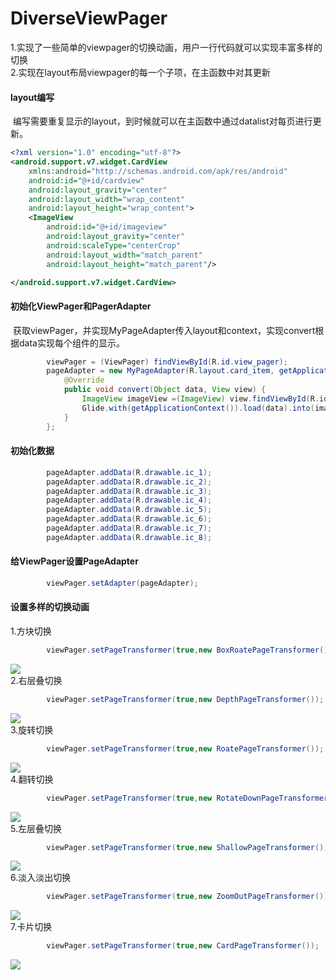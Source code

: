 # DiverseViewPager
  1.实现了一些简单的viewpager的切换动画，用户一行代码就可以实现丰富多样的切换<br>
  2.实现在layout布局viewpager的每一个子项，在主函数中对其更新
  
#### layout编写
  编写需要重复显示的layout，到时候就可以在主函数中通过datalist对每页进行更新。<br>
```XML
<?xml version="1.0" encoding="utf-8"?>
<android.support.v7.widget.CardView
    xmlns:android="http://schemas.android.com/apk/res/android"
    android:id="@+id/cardview"
    android:layout_gravity="center"
    android:layout_width="wrap_content"
    android:layout_height="wrap_content">
    <ImageView
        android:id="@+id/imageview"
        android:layout_gravity="center"
        android:scaleType="centerCrop"
        android:layout_width="match_parent"
        android:layout_height="match_parent"/>

</android.support.v7.widget.CardView>
```
#### 初始化ViewPager和PagerAdapter
  获取viewPager，并实现MyPageAdapter传入layout和context，实现convert根据data实现每个组件的显示。<br>
```Java
        viewPager = (ViewPager) findViewById(R.id.view_pager);
        pageAdapter = new MyPageAdapter(R.layout.card_item, getApplicationContext()) {
            @Override
            public void convert(Object data, View view) {
                ImageView imageView =(ImageView) view.findViewById(R.id.imageview);
                Glide.with(getApplicationContext()).load(data).into(imageView);
            }
        };
```
#### 初始化数据
```Java
        pageAdapter.addData(R.drawable.ic_1);
        pageAdapter.addData(R.drawable.ic_2);
        pageAdapter.addData(R.drawable.ic_3);
        pageAdapter.addData(R.drawable.ic_4);
        pageAdapter.addData(R.drawable.ic_5);
        pageAdapter.addData(R.drawable.ic_6);
        pageAdapter.addData(R.drawable.ic_7);
        pageAdapter.addData(R.drawable.ic_8);
```
#### 给ViewPager设置PageAdapter
```Java
        viewPager.setAdapter(pageAdapter);
```
#### 设置多样的切换动画
1.方块切换
```Java
        viewPager.setPageTransformer(true,new BoxRoatePageTransformer());
```
![](https://github.com/NicoLiutong/DiverseViewPager/blob/master/Screenshots/BoxTransformerAnimation.gif)<br>
2.右层叠切换
```Java
        viewPager.setPageTransformer(true,new DepthPageTransformer());
```
![](https://github.com/NicoLiutong/DiverseViewPager/blob/master/Screenshots/DepthTransformerAnimation.gif)<br>
3.旋转切换
```Java
        viewPager.setPageTransformer(true,new RoatePageTransformer());
```
![](https://github.com/NicoLiutong/DiverseViewPager/blob/master/Screenshots/RotateTransformerAnimation.gif)<br>
4.翻转切换
```Java
        viewPager.setPageTransformer(true,new RotateDownPageTransformer());
```
![](https://github.com/NicoLiutong/DiverseViewPager/blob/master/Screenshots/RotateDownTransformerAnimation.gif)<br>
5.左层叠切换
```Java
        viewPager.setPageTransformer(true,new ShallowPageTransformer());
```
![](https://github.com/NicoLiutong/DiverseViewPager/blob/master/Screenshots/ShallowTransformerAnimation.gif)<br>
6.淡入淡出切换
```Java
        viewPager.setPageTransformer(true,new ZoomOutPageTransformer());
```
![](https://github.com/NicoLiutong/DiverseViewPager/blob/master/Screenshots/ZoomOutTransformerAnimation.gif)<br>
7.卡片切换
```Java
        viewPager.setPageTransformer(true,new CardPageTransformer());
```
![](https://github.com/NicoLiutong/DiverseViewPager/blob/master/Screenshots/CardTransformerAnimation.gif)<br>
